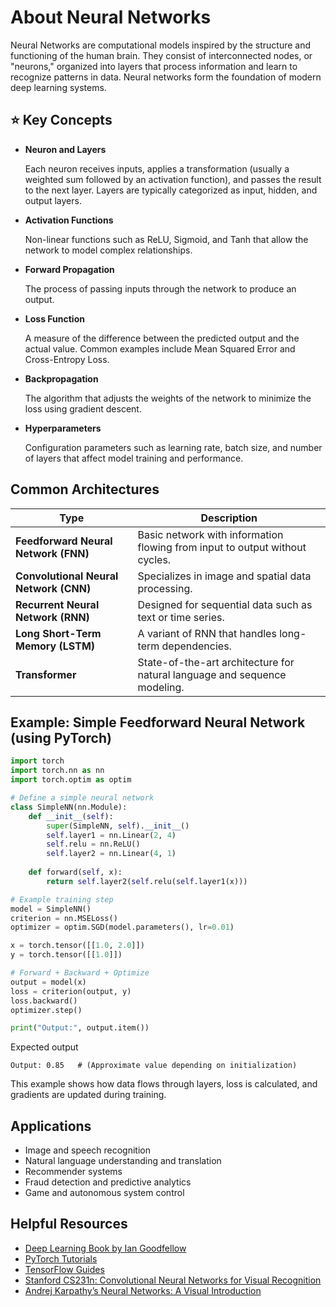 # About Neural Networks

Neural Networks are computational models inspired by the structure and functioning of the human brain. They consist of interconnected nodes, or "neurons," organized into layers that process information and learn to recognize patterns in data. Neural networks form the foundation of modern deep learning systems.

## ⭐️ Key Concepts

- **Neuron and Layers**

  Each neuron receives inputs, applies a transformation (usually a weighted sum followed by an activation function), and passes the result to the next layer. Layers are typically categorized as input, hidden, and output layers.
- **Activation Functions**

  Non-linear functions such as ReLU, Sigmoid, and Tanh that allow the network to model complex relationships.
- **Forward Propagation**

  The process of passing inputs through the network to produce an output.
- **Loss Function**

  A measure of the difference between the predicted output and the actual value. Common examples include Mean Squared Error and Cross-Entropy Loss.
- **Backpropagation**

  The algorithm that adjusts the weights of the network to minimize the loss using gradient descent.
- **Hyperparameters**

  Configuration parameters such as learning rate, batch size, and number of layers that affect model training and performance.

## Common Architectures

| Type                                   | Description                                                                 |
| -------------------------------------- | --------------------------------------------------------------------------- |
| **Feedforward Neural Network (FNN)**   | Basic network with information flowing from input to output without cycles. |
| **Convolutional Neural Network (CNN)** | Specializes in image and spatial data processing.                           |
| **Recurrent Neural Network (RNN)**     | Designed for sequential data such as text or time series.                   |
| **Long Short-Term Memory (LSTM)**      | A variant of RNN that handles long-term dependencies.                       |
| **Transformer**                        | State-of-the-art architecture for natural language and sequence modeling.   |

## Example: Simple Feedforward Neural Network (using PyTorch)

```python
import torch
import torch.nn as nn
import torch.optim as optim

# Define a simple neural network
class SimpleNN(nn.Module):
    def __init__(self):
        super(SimpleNN, self).__init__()
        self.layer1 = nn.Linear(2, 4)
        self.relu = nn.ReLU()
        self.layer2 = nn.Linear(4, 1)
    
    def forward(self, x):
        return self.layer2(self.relu(self.layer1(x)))

# Example training step
model = SimpleNN()
criterion = nn.MSELoss()
optimizer = optim.SGD(model.parameters(), lr=0.01)

x = torch.tensor([[1.0, 2.0]])
y = torch.tensor([[1.0]])

# Forward + Backward + Optimize
output = model(x)
loss = criterion(output, y)
loss.backward()
optimizer.step()

print("Output:", output.item())
```

Expected output

```
Output: 0.85   # (Approximate value depending on initialization)
```

This example shows how data flows through layers, loss is calculated, and gradients are updated during training.

## Applications

- Image and speech recognition
- Natural language understanding and translation
- Recommender systems
- Fraud detection and predictive analytics
- Game and autonomous system control

## Helpful Resources

- [Deep Learning Book by Ian Goodfellow](https://www.deeplearningbook.org/)
- [PyTorch Tutorials](https://pytorch.org/tutorials/)
- [TensorFlow Guides](https://www.tensorflow.org/guide)
- [Stanford CS231n: Convolutional Neural Networks for Visual Recognition](http://cs231n.stanford.edu/)
- [Andrej Karpathy’s Neural Networks: A Visual Introduction](https://karpathy.ai/zero-to-hero.html)

